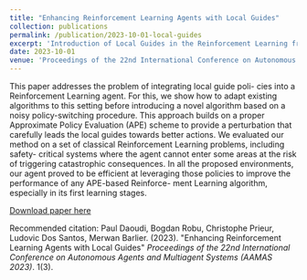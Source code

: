 ```yaml
---
title: "Enhancing Reinforcement Learning Agents with Local Guides"
collection: publications
permalink: /publication/2023-10-01-local-guides
excerpt: 'Introduction of Local Guides in the Reinforcement Learning framework.'
date: 2023-10-01
venue: 'Proceedings of the 22nd International Conference on Autonomous Agents and Multiagent Systems (AAMAS 2023)'
---
```


This paper addresses the problem of integrating local guide poli- cies into a Reinforcement Learning agent. For this, we show how to adapt existing algorithms to this setting before introducing a novel algorithm based on a noisy policy-switching procedure. This approach builds on a proper Approximate Policy Evaluation (APE) scheme to provide a perturbation that carefully leads the local guides towards better actions. We evaluated our method on a set of classical Reinforcement Learning problems, including safety- critical systems where the agent cannot enter some areas at the risk of triggering catastrophic consequences. In all the proposed environments, our agent proved to be efficient at leveraging those policies to improve the performance of any APE-based Reinforce- ment Learning algorithm, especially in its first learning stages.

[Download paper here](http://academicpages.github.io/files/RLLG.pdf)

Recommended citation: Paul Daoudi, Bogdan Robu, Christophe Prieur, Ludovic Dos Santos, Merwan Barlier. (2023). "Enhancing Reinforcement Learning Agents with Local Guides" <i>Proceedings of the 22nd International Conference on Autonomous Agents and Multiagent Systems (AAMAS 2023)</i>. 1(3).
